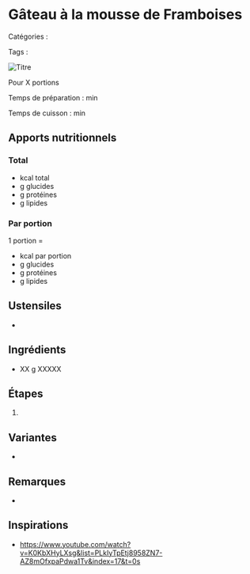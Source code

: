 # Gâteau à la mousse de Framboises

Catégories : 

Tags : 

![Titre](./fichier.jpg)

Pour X portions

Temps de préparation : min

Temps de cuisson : min

## Apports nutritionnels

### Total

*  kcal total
*  g glucides
*  g protéines
*  g lipides

### Par portion

1 portion = 

*  kcal par portion
*  g glucides
*  g protéines
*  g lipides

## Ustensiles

* 

## Ingrédients

* XX g XXXXX

## Étapes

1. 

## Variantes

* 

## Remarques

* 

## Inspirations

* https://www.youtube.com/watch?v=K0KbXHyLXsg&list=PLkIyTpEtj8958ZN7-AZ8mOfxpaPdwa1Tv&index=17&t=0s
